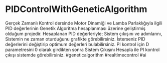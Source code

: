 # PIDControlWithGeneticAlgorithm

Gerçek Zamanlı Kontrol dersinde Motor Dinamiği ve Lamba Parlaklığıyla ilgili PID değerlerinin Genetik Algoritma hesaplanması üzerine geliştirmiş olduğum projedir. Hesaplanan PID değerleriyle;
Sistem çıkışını ve adımlarını,
Sistemin ne zaman oturduğunu grafikte görebilirsiniz.
İsterseniz PID değerlerini değiştirip optimum değerleri bulabilirsiniz.
PI kontrol için D parametresini 0 olarak girdikten sonra Sistem Çıkışını Hesapla ile PI kontrol çıkışı sistemde görebilirsiniz.
#geneticalgorithm #realtimecontrol #ai
